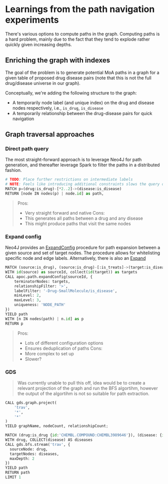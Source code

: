 # Learnings from the path navigation experiments

There's various options to compute paths in the graph. Computing paths is a hard problem, mainly due to the fact that they tend to explode rather quickly given increasing depths.

## Enriching the graph with indexes

The goal of the problem is to generate potential MoA paths in a graph for a given table of proposed drug disease pairs (note that this is not the full drug/disease universe in our graph).

Conceptually, we're adding the following structure to the graph:

- A temporarily node label (and unique index) on the drug and disease nodes respectively, i.e., `is_drug`, `is_disease`
- A temporarily relationship between the drug-disease pairs for quick navigation

## Graph traversal approaches

### Direct path query

The most straight-forward approach is to leverage Neo4J for path generation, and thereafter leverage Spark to filter the paths in a distributed fashion.

```python
# TODO: Place further restrictions on intermediate labels
# NOTE: Feels like introducing additional constraints slows the query down
MATCH p=(drug:is_drug)-[*2..2]->(disease:is_disease)
RETURN [node IN nodes(p) | node.id] as path,
```

> Pros:
>   - Very straight forward and native 
> Cons:
>   - This generates all paths between a drug and any disease
>   - This might produce paths that visit the same nodes 

### Expand config

Neo4J provides an [ExpandConfig](https://neo4j.com/labs/apoc/4.1/overview/apoc.path/apoc.path.expandConfig/) procedure for path expansion between a given source and set of target nodes. The procedure allows for whitelisting specific node and edge labels. Alternatively, there is also an [Expand](https://neo4j.com/labs/apoc/4.1/overview/apoc.path/apoc.path.expand/)

```python
MATCH (source:is_drug), (source:is_drug)-[:is_treats]->(target:is_disease)
WITH id(source) as sourceId, collect(id(target)) as targets
CALL apoc.path.expandConfig(sourceId, {
    terminatorNodes: targets,
    relationshipFilter: '>',
    labelFilter: '-Drug-SmallMolecule/is_disease',
    minLevel: 2,
    maxLevel: 3,
    uniqueness: 'NODE_PATH'
})
YIELD path
WITH [n IN nodes(path) | n.id] as p
RETURN p
```

> Pros:
>   - Lots of different configuration options 
>   - Ensures deduplication of paths
> Cons:
>   - More complex to set up
>   - Slower?

### GDS

> Was currently unable to pull this off, idea would be to create a 
> relevant projection of the graph and run the BFS algortihm, however the output
> of the algortihm is not so suitable for path extraction.

```python
CALL gds.graph.project(
    'trav',
    '*', 
    '*'
)
YIELD graphName, nodeCount, relationshipCount;
```

```python
MATCH (drug:is_drug {id:'CHEMBL.COMPOUND:CHEMBL3989646'}), (disease: {id:'MONDO:0003781'}) 
WITH drug, COLLECT(disease) AS diseases
CALL gds.bfs.stream('trav', {
  sourceNode: drug,
  targetNodes: diseases,
  maxDepth: 2
})
YIELD path
RETURN path
LIMIT 1
```